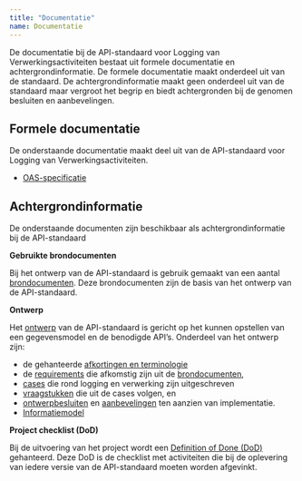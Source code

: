 ```yaml
---
title: "Documentatie"
name: Documentatie
---
```

De documentatie bij de API-standaard voor Logging van Verwerkingsactiviteiten bestaat uit formele documentatie en achtergrondinformatie. De formele documentatie maakt onderdeel uit van de standaard. De achtergrondinformatie maakt geen onderdeel uit van de standaard maar vergroot het begrip en biedt achtergronden bij de genomen besluiten en aanbevelingen.

## Formele documentatie
De onderstaande documentatie maakt deel uit van de API-standaard voor Logging van Verwerkingsactiviteiten.

- [OAS-specificatie](../archief/work_in_progress.md)

## Achtergrondinformatie

De onderstaande documenten zijn beschikbaar als achtergrondinformatie bij de API-standaard

**Gebruikte brondocumenten**

Bij het ontwerp van de API-standaard is gebruik gemaakt van een aantal [brondocumenten](../achtergronddocumentatie/ontwerp/brondocumenten.md). Deze brondocumenten zijn de basis van het ontwerp van de API-standaard.


**Ontwerp**

Het [ontwerp](./ontwerp.md) van de API-standaard is gericht op het kunnen opstellen van een gegevensmodel en de benodigde API’s. Onderdeel van het ontwerp zijn: 
- de gehanteerde [afkortingen en terminologie](../achtergronddocumentatie/ontwerp/terminologie.md)
- de [requirements](../achtergronddocumentatie/ontwerp/requirements.md) die afkomstig zijn uit de [brondocumenten](../achtergronddocumentatie/ontwerp/brondocumenten.md),
- [cases](../achtergronddocumentatie/ontwerp/ontwerpcases.md) die rond logging en verwerking zijn uitgeschreven 
- [vraagstukken](../achtergronddocumentatie/ontwerp/vraagstukken.md) die uit de cases volgen, en 
- [ontwerpbesluiten](../achtergronddocumentatie/ontwerp/ontwerpbesluiten.md) en [aanbevelingen](../achtergronddocumentatie/ontwerp/aanbevelingen.md) ten aanzien van implementatie.
- [Informatiemodel](../archief/work_in_progress.md)


**Project checklist (DoD)**

Bij de uitvoering van het project wordt een [Definition of Done (DoD)](../achtergronddocumentatie/definition_of_done.md) gehanteerd. Deze DoD is de checklist met activiteiten die bij de oplevering van iedere versie van de API-standaard moeten worden afgevinkt. 
